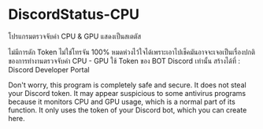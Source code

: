 # DiscordStatus-CPU
โปรแกรมตรวจจับค่า CPU & GPU แสดงเป็นสเตตัส

ไม่มีการดัก Token ไม่ใช่โทรจัน 100% หมดห่วงไว้ใจได้เพราะเอาไปเช็คมันอาจจะเจอเป็นเรื่องปกติของการทำงานตรวจจับค่า CPU - GPU ใช้ Token ของ BOT Discord เท่านั้น สร้างได้ที่ : Discord Developer Portal

Don't worry, this program is completely safe and secure. It does not steal your Discord token. It may appear suspicious to some antivirus programs because it monitors CPU and GPU usage, which is a normal part of its function. It only uses the token of your Discord bot, which you can create here.
